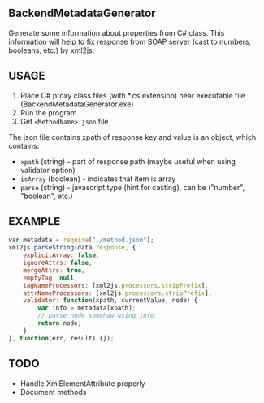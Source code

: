 BackendMetadataGenerator
------------------------
Generate some information about properties from C# class.
This information will help to fix response from SOAP server (cast to numbers, booleans, etc.) by xml2js.

USAGE
-----
1. Place C# proxy class files (with *.cs extension) near executable file (BackendMetadataGenerator.exe)
2. Run the program
3. Get `<MethodName>.json` file

The json file contains xpath of response key and value is an object, which contains:  
* `xpath` (string) - part of response path (maybe useful when using validator option)  
* `isArray` (boolean) - indicates that item is array  
* `parse` (string) - javascript type (hint for casting), can be ("number", "boolean", etc.)  

EXAMPLE
-------
```js
var metadata = require("./method.json");
xml2js.parseString(data.response, {
    explicitArray: false,
    ignoreAttrs: false,
    mergeAttrs: true,
    emptyTag: null,
    tagNameProcessors: [xml2js.processors.stripPrefix],
    attrNameProcessors: [xml2js.processors.stripPrefix],
    validator: function(xpath, currentValue, node) {
    	var info = metadata[xpath];
    	// parse node somehow using info
        return node;
    }
}, function(err, result) {});
```

TODO
----
- Handle XmlElementAttribute properly
- Document methods